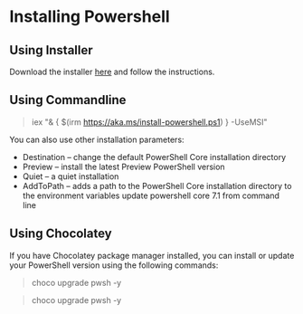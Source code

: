 # Installing Powershell

## Using Installer

Download the installer [here](https://github.com/PowerShell/PowerShell) and follow the instructions.


## Using Commandline

> iex "& { $(irm https://aka.ms/install-powershell.ps1) } -UseMSI"

You can also use other installation parameters:
- Destination – change the default PowerShell Core installation directory
- Preview – install the latest Preview PowerShell version
- Quiet – a quiet installation
- AddToPath – adds a path to the PowerShell Core installation directory to the environment variables
update powershell core 7.1 from command line


## Using Chocolatey

If you have Chocolatey package manager installed, you can install or update your PowerShell version using the following commands:

> choco upgrade pwsh -y

> choco upgrade pwsh -y